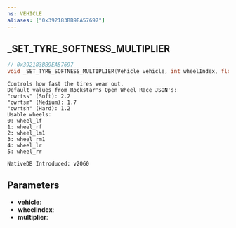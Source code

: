```yaml
---
ns: VEHICLE
aliases: ["0x392183BB9EA57697"]
---
```

## _SET_TYRE_SOFTNESS_MULTIPLIER

```c
// 0x392183BB9EA57697
void _SET_TYRE_SOFTNESS_MULTIPLIER(Vehicle vehicle, int wheelIndex, float multiplier);
```

```
Controls how fast the tires wear out.
Default values from Rockstar's Open Wheel Race JSON's:
"owrtss" (Soft): 2.2
"owrtsm" (Medium): 1.7
"owrtsh" (Hard): 1.2
Usable wheels:
0: wheel_lf
1: wheel_rf
2: wheel_lm1
3: wheel_rm1
4: wheel_lr
5: wheel_rr
```

```
NativeDB Introduced: v2060
```

## Parameters
* **vehicle**:
* **wheelIndex**:
* **multiplier**:
